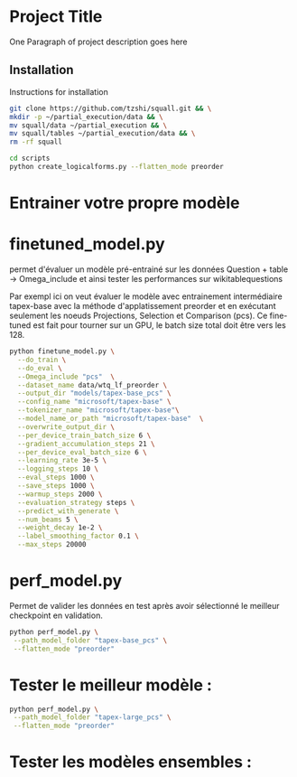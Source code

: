 

# Project Title

One Paragraph of project description goes here

## Installation
Instructions for installation


```bash
git clone https://github.com/tzshi/squall.git && \
mkdir -p ~/partial_execution/data && \
mv squall/data ~/partial_execution && \
mv squall/tables ~/partial_execution/data && \
rm -rf squall
```

```bash
cd scripts
python create_logicalforms.py --flatten_mode preorder
```

# Entrainer votre propre modèle

# finetuned_model.py
permet d'évaluer un modèle pré-entrainé sur les données Question + table -> Omega_include et ainsi tester les performances sur wikitablequestions

Par exempl ici on veut évaluer le modèle avec entrainement intermédiaire tapex-base avec la méthode d'applatissement preorder et en exécutant seulement les noeuds Projections, Selection et Comparison (pcs). Ce fine-tuned est fait pour tourner sur un GPU, le batch size total doit être vers les 128. 

```bash
python finetune_model.py \
  --do_train \
  --do_eval \
  --Omega_include "pcs"  \
  --dataset_name data/wtq_lf_preorder \
  --output_dir "models/tapex-base_pcs" \
  --config_name "microsoft/tapex-base" \
  --tokenizer_name "microsoft/tapex-base"\
  --model_name_or_path "microsoft/tapex-base"  \
  --overwrite_output_dir \
  --per_device_train_batch_size 6 \
  --gradient_accumulation_steps 21 \
  --per_device_eval_batch_size 6 \
  --learning_rate 3e-5 \
  --logging_steps 10 \
  --eval_steps 1000 \
  --save_steps 1000 \
  --warmup_steps 2000 \
  --evaluation_strategy steps \
  --predict_with_generate \
  --num_beams 5 \
  --weight_decay 1e-2 \
  --label_smoothing_factor 0.1 \
  --max_steps 20000
```




# perf_model.py
Permet de valider les données en test après avoir sélectionné le meilleur checkpoint en validation.


```bash
python perf_model.py \
 --path_model_folder "tapex-base_pcs" \
 --flatten_mode "preorder"
```


# Tester le meilleur modèle : 

```bash
python perf_model.py \
 --path_model_folder "tapex-large_pcs" \
 --flatten_mode "preorder"
```


# Tester les modèles ensembles : 
